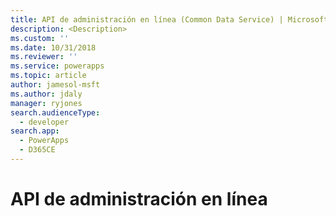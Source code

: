```yaml
---
title: API de administración en línea (Common Data Service) | Microsoft Docs
description: <Description>
ms.custom: ''
ms.date: 10/31/2018
ms.reviewer: ''
ms.service: powerapps
ms.topic: article
author: jamesol-msft
ms.author: jdaly
manager: ryjones
search.audienceType:
  - developer
search.app:
  - PowerApps
  - D365CE
---
```

# <a name="online-management-api"></a>API de administración en línea

<!-- 

https://docs.microsoft.com/dynamics365/customer-engagement/developer/online-management-api 

Isn't this a duplicate of the topic in the online admin api folder?

-->